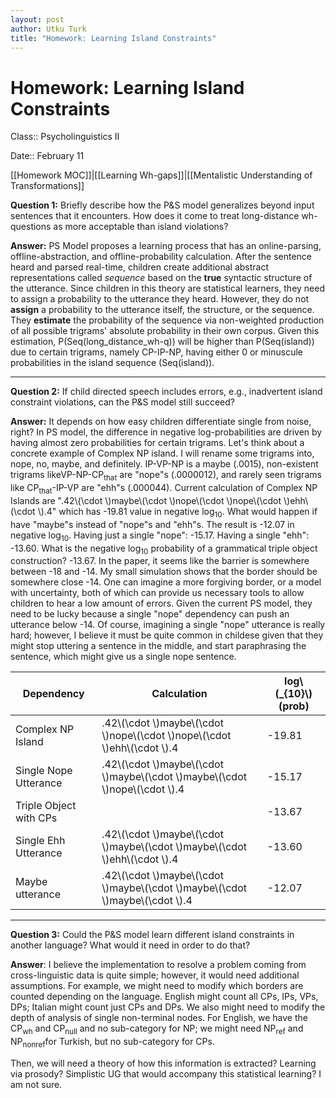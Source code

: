 ```yaml
---
layout: post
author: Utku Turk
title: "Homework: Learning Island Constraints"
---
```


# Homework: Learning Island Constraints

Class:: Psycholinguistics II

Date:: February 11

[[Homework MOC]]|[[Learning Wh-gaps]]|[[Mentalistic Understanding of Transformations]]

**Question 1:** Briefly describe how the P&S model generalizes beyond input sentences that it encounters. How does it come to treat long-distance wh-questions as more acceptable than island violations?

**Answer:** PS Model proposes a learning process that has an online-parsing, offline-abstraction, and offline-probability calculation. After the sentence heard and parsed real-time, children create additional abstract representations called _sequence_ based on the **true** syntactic structure of the utterance. Since children in this theory are statistical learners, they need to assign a probability to the utterance they heard. However, they do not **assign** a probability to the utterance itself, the structure, or the sequence. They **estimate** the probability of the sequence via non-weighted production of all possible trigrams' absolute probability in their own corpus. Given this estimation, P(Seq(long_distance_wh-q)) will be higher than P(Seq(island)) due to certain trigrams, namely CP-IP-NP, having either 0 or minuscule probabilities in the island sequence (Seq(island)).

---

**Question 2:** If child directed speech includes errors, e.g., inadvertent island constraint violations, can the P&S model still succeed?

**Answer:** It depends on how easy children differentiate single from noise, right? In PS model, the difference in negative log-probabilities are driven by having almost zero probabilities for certain trigrams. Let's think about a concrete example of Complex NP island. I will rename some trigrams into, nope, no, maybe, and definitely. IP-VP-NP is a maybe (.0015), non-existent trigrams likeVP-NP-CP<sub>that</sub> are "nope"s (.0000012), and rarely seen trigrams like CP<sub>that</sub>-IP-VP are "ehh"s (.000044). Current calculation of Complex NP Islands are ".42\\(\cdot \\)maybe\\(\cdot \\)nope\\(\cdot \\)nope\\(\cdot \\)ehh\\(\cdot \\).4" which has -19.81 value in negative log<sub>10</sub>. What would happen if have "maybe"s instead of "nope"s and "ehh"s. The result is -12.07 in negative log<sub>10</sub>. Having just a single "nope": -15.17. Having a single "ehh": -13.60. What is the negative log<sub>10</sub> probability of a grammatical triple object construction? -13.67. In the paper, it seems like the barrier is somewhere between -18 and -14. My small simulation shows that the border should be somewhere close -14. One can imagine a more forgiving border, or a model with uncertainty, both of which can provide us necessary tools to allow children to hear a low amount of errors. Given the current PS model, they need to be lucky because a single "nope" dependency can push an utterance below -14. Of course, imagining a single "nope" utterance is really hard; however, I believe it must be quite common in childese given that they might stop uttering a sentence in the middle, and start paraphrasing the sentence, which might give us a single nope sentence. 

| Dependency             | Calculation                   | log\\(_{10}\\)(prob) |
|------------------------|-------------------------------|-----------|
| Complex NP Island      | .42\\(\cdot \\)maybe\\(\cdot \\)nope\\(\cdot \\)nope\\(\cdot \\)ehh\\(\cdot \\).4      | -19.81    |
| Single Nope Utterance  | .42\\(\cdot \\)maybe\\(\cdot \\)maybe\\(\cdot \\)maybe\\(\cdot \\)nope\\(\cdot \\).4  | -15.17    |
| Triple Object with CPs |                              | -13.67    |
| Single Ehh Utterance    | .42\\(\cdot \\)maybe\\(\cdot \\)maybe\\(\cdot \\)maybe\\(\cdot \\)ehh\\(\cdot \\).4    | -13.60    |
| Maybe utterance        | .42\\(\cdot \\)maybe\\(\cdot \\)maybe\\(\cdot \\)maybe\\(\cdot \\)maybe\\(\cdot \\).4 | -12.07    |

---

**Question 3:** Could the P&S model learn different island constraints in another language? What would it need in order to do that?

**Answer**: I believe the implementation to resolve a problem coming from cross-linguistic data is quite simple; however, it would need additional assumptions. For example, we might need to modify which borders are counted depending on the language. English might count all CPs, IPs, VPs, DPs; Italian might count just  CPs and DPs. We also might need to modify the depth of analysis of single non-terminal nodes. For English, we have the CP<sub>wh</sub> and CP<sub>null</sub> and no sub-category for NP; we might need NP<sub>ref</sub> and NP<sub>nonref</sub>for Turkish, but no sub-category for CPs. 

Then, we will need a theory of how this information is extracted? Learning via prosody? Simplistic UG that would accompany this statistical learning? I am not sure.





